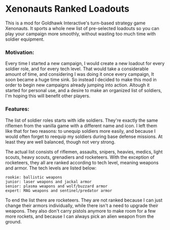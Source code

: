 # Xenonauts Ranked Loadouts

This is a mod for Goldhawk Interactive's turn-based strategy game Xenonauts.
It sports a whole new list of pre-selected loadouts so you can play your
campaign more smoothly, without wasting too much time with soldier equipment.

### Motivation:

Every time I started a new campaign, I would create a new loadout for every
soldier role, and for every tech level. That would take a considerable amount of
time, and considering I was doing it once every campaign, It soon became a huge
time sink. So instead I decided to make this mod in order to begin new campaigns
already jumping into action. Altough it started for personal use, and a desire
to make an organized list of soldiers, I'm hoping this will benefit other
players.

### Features:

The list of soldier roles starts with idle soldiers. They're exactly the same
riflemen from the vanilla game with a different name and icon. I left them like
that for two reasons: to unequip soldiers more easily, and because I would
often forget to reequip my soldiers during base defense missions. At least they
are well balanced, though not very strong.

The actual list consists of riflemen, assaults, snipers, heavies, medics, light
scouts, heavy scouts, grenadiers and rocketeers. With the exception of
rocketeers, they all are ranked according to tech level, meaning weapons and
armor. The tech levels are listed below:

```
rookie: ballistic weapons
junior: laser weapons and jackal armor
senior: plasma weapons and wolf/buzzard armor
expert: MAG weapons and sentinel/predator armor
```

To end the list there are rocketeers. They are not ranked because I can just
change their armors individually, while there isn't a need to upgrade their
weapons. They also don't carry pistols anymore to make room for a few more
rockets, and because I can always pick an alien weapon from the ground.
